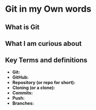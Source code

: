 # Git in my Own words
## What is Git


## What I am curious about


## Key Terms and definitions
- **Git:** 
- **GitHub:** 
- **Repository (or repo for short):** 
- **Cloning (or a clone):** 
- **Commits:** 
- **Push:** 
- **Branches:** 
